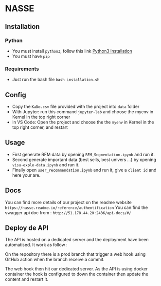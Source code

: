 # NASSE

## Installation
### Python
* You must install `python3`, follow this link [Python3 Installation](https://www.python.org/downloads/)
* You must have `pip`


### Requirements
* Just run the bash file ```bash installation.sh```


## Config
* Copy the `KaDo.csv` file provided with the project into `data` folder
* With Jupyter: run this command ```jupyter-lab``` and choose the myenv in Kernel in the top right corner
* In VS Code: Open the project and choose the the `myenv` in Kernel in the top right corner, and restart


## Usage
* First generate RFM data by opening `RFM_Segmentation.ipynb` and run it.
* Second generate important data (best sells, best univers ...) by opening `visu-explo-data.ipynb`
and run it.
* Finally open `user_recommendation.ipynb` and run it, give a `client id` and here your are.

## Docs
You can find more details of our project on the readme website `https://nasse.readme.io/reference/authentification`
You can find the swagger api doc from : `http://51.178.44.20:2436/api-docs/#/`

## Deploy de API

The API is hosted on a dedicated server and the deployment have been automatised. It work as follow :

On the repository there is a prod branch that trigger a web hook using GitHub action when the branch receive a commit.

The web hook then hit our dedicated server. As the API is using docker container the hook is configured to down the container then update the content and restart it.
